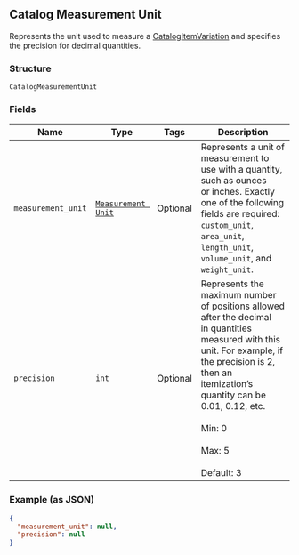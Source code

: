 ## Catalog Measurement Unit

Represents the unit used to measure a
[CatalogItemVariation](#type-catalogitemvariation) and specifies the precision
for decimal quantities.

### Structure

`CatalogMeasurementUnit`

### Fields

| Name | Type | Tags | Description |
|  --- | --- | --- | --- |
| `measurement_unit` | [`Measurement Unit`](/doc/models/measurement-unit.md) | Optional | Represents a unit of measurement to use with a quantity, such as ounces<br>or inches. Exactly one of the following fields are required: `custom_unit`,<br>`area_unit`, `length_unit`, `volume_unit`, and `weight_unit`. |
| `precision` | `int` | Optional | Represents the maximum number of positions allowed after the decimal<br>in quantities measured with this unit. For example, if the precision is 2,<br>then an itemization’s quantity can be 0.01, 0.12, etc.<br><br>Min: 0<br><br>Max: 5<br><br>Default: 3 |

### Example (as JSON)

```json
{
  "measurement_unit": null,
  "precision": null
}
```

